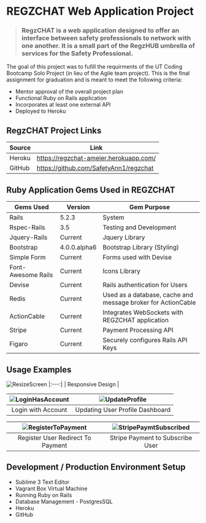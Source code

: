 # REGZCHAT Web Application Project

> ### RegzCHAT is a web application designed to offer an interface between safety professionals to network with one another.  It is a small part of the RegzHUB umbrella of services for the Safety Professional.

The goal of this project was to fufill the requirments of the UT Coding Bootcamp Solo Project (in lieu of the Agile team project).  This is the final assignment for graduation and is meant to meet the following criteria:

- Mentor approval of the overall project plan
- Functional Ruby on Rails application
- Incorporates at least one external API
- Deployed to Heroku

## RegzCHAT Project Links
| Source | Link |
| ------ | ------ |
| Heroku | https://regzchat-ameier.herokuapp.com/ |
| GitHub | https://github.com/SafetyAnn1/regzchat |


## Ruby Application Gems Used in REGZCHAT

| Gems Used | Version |  Gem Purpose |
| ------ | ------ | ------ |
| Rails | 5.2.3 | System |
| Rspec-Rails | 3.5 |  Testing and Development |
| Jquery-Rails | Current | Jquery Library |
| Bootstrap | 4.0.0.alpha6 | Bootstrap Library (Styling) |
| Simple Form | Current | Forms used with Devise |
| Font-Awesome Rails | Current | Icons Library |
| Devise | Current | Rails authentication for Users |
| Redis | Current | Used as a database, cache and message broker for ActionCable |
| ActionCable | Current | Integrates WebSockets with REGZCHAT application |
| Stripe | Current | Payment Processing API |
| Figaro| Current | Securely configures Rails API Keys |


## Usage Examples
![ResizeScreen](https://user-images.githubusercontent.com/52673792/71102580-5d1d0400-217e-11ea-829d-cae1d398fa28.gif)
|:---:|
| Responsive Design |

| ![LoginHasAccount](https://user-images.githubusercontent.com/52673792/71105816-c5baaf80-2183-11ea-8d1b-ade32c48ce81.gif)  | ![UpdateProfile](https://user-images.githubusercontent.com/52673792/71106136-66a96a80-2184-11ea-8021-a161df773df0.gif) |
|:---:|:---:|
| Login with Account | Updating User Profile Dashboard | 

| ![RegisterToPayment](https://user-images.githubusercontent.com/52673792/71107474-bee16c00-2186-11ea-8ae9-45332213d659.gif)  | ![StripePaymtSubscribed](https://user-images.githubusercontent.com/52673792/71107760-5ba40980-2187-11ea-8959-204dbe8461e4.gif) |
|:---:|:---:|
| Register User Redirect To Payment | Stripe Payment to Subscribe User | 



## Development / Production Environment Setup
- Sublime 3 Text Editor
- Vagrant Box Virtual Machine
- Running Ruby on Rails
- Database Management - PostgresSQL
- Heroku
- GitHub
